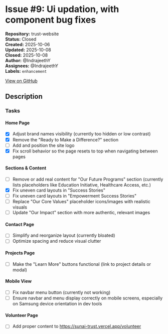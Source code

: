 # Issue #9: Ui updation, with component bug fixes

**Repository:** trust-website  
**Status:** Closed  
**Created:** 2025-10-06  
**Updated:** 2025-10-08  
**Closed:** 2025-10-08  
**Author:** @IndrajeethY  
**Assignees:** @IndrajeethY  
**Labels:** `enhancement`  

[View on GitHub](https://github.com/Simtestlab/trust-website/issues/9)

## Description

### Tasks

#### Home Page
- [x] Adjust brand names visibility (currently too hidden or low contrast)
- [x] Remove the "Ready to Make a Difference?" section
- [ ] Add and position the site logo
- [x] Fix scroll behavior so the page resets to top when navigating between pages

#### Sections & Content
- [ ] Remove or add real content for "Our Future Programs" section (currently lists placeholders like Education Initiative, Healthcare Access, etc.)
- [x] Fix uneven card layouts in "Success Stories"
- [ ] Fix uneven card layouts in "Empowerment Success Stories"
- [ ] Replace "Our Core Values" placeholder icons/images with realistic visuals
- [ ] Update "Our Impact" section with more authentic, relevant images

#### Contact Page
- [ ] Simplify and reorganize layout (currently bloated)
- [ ] Optimize spacing and reduce visual clutter

#### Projects Page
- [ ] Make the "Learn More" buttons functional (link to project details or modal)

#### Mobile View
- [ ] Fix navbar menu button (currently not working)
- [ ] Ensure navbar and menu display correctly on mobile screens, especially on Samsung device orientation in dev tools

#### Volunteer Page
- [ ] Add proper content to https://sunai-trust.vercel.app/volunteer